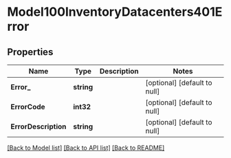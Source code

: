 # Model100InventoryDatacenters401Error

## Properties
Name | Type | Description | Notes
------------ | ------------- | ------------- | -------------
**Error_** | **string** |  | [optional] [default to null]
**ErrorCode** | **int32** |  | [optional] [default to null]
**ErrorDescription** | **string** |  | [optional] [default to null]

[[Back to Model list]](../README.md#documentation-for-models) [[Back to API list]](../README.md#documentation-for-api-endpoints) [[Back to README]](../README.md)


